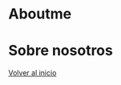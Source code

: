 # Aboutme
<!-- about.html -->
<!DOCTYPE html>
<html>
<head>
  <title>About</title>
</head>
<body>
  <h1>Sobre nosotros</h1>
  <a href="index.html">Volver al inicio</a>
</body>
</html>
